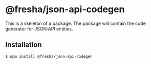 # @fresha/json-api-codegen

This is a skeleton of a package. The package will contain the code generator
for JSON:API entities.

## Installation

```bash
$ npm install @fresha/json-api-codegen
```
